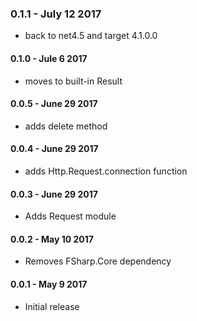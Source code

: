 ### 0.1.1 - July 12 2017
* back to net4.5 and target 4.1.0.0

#### 0.1.0 - Jule 6 2017
* moves to built-in Result

#### 0.0.5 - June 29 2017
* adds delete method

#### 0.0.4 - June 29 2017
* adds Http.Request.connection function

#### 0.0.3 - June 29 2017
* Adds Request module

#### 0.0.2 - May 10 2017
* Removes FSharp.Core dependency

#### 0.0.1 - May 9 2017
* Initial release
